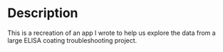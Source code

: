 # Description

This is a recreation of an app I wrote to help us explore the data from a
large ELISA coating troubleshooting project.
